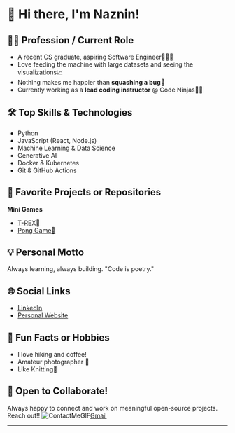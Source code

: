 # 👋 Hi there, I'm Naznin!

## 👨‍💻 Profession / Current Role
- A recent CS graduate, aspiring Software Engineer👩🏻‍💻
- Love feeding the machine with large datasets and seeing the visualizations📈
- Nothing makes me happier than **squashing a bug**🐞 
- Currently working as a **lead coding instructor** @ Code Ninjas🥷🏻

## 🛠️ Top Skills & Technologies
- Python
- JavaScript (React, Node.js)
- Machine Learning & Data Science
- Generative AI
- Docker & Kubernetes
- Git & GitHub Actions

## 🌟 Favorite Projects or Repositories
  **Mini Games**
- [T-REX🦖](https://nazninnaharsr.github.io/t-rex/)
- [Pong Game🎾](https://nazninnaharsr.github.io/pongGame/)
  
## 💡 Personal Motto
Always learning, always building. "Code is poetry."

## 🌐 Social Links
- [LinkedIn](https://www.linkedin.com/in/naznin-nahar-614653177/)
- [Personal Website](https://naznin-nahar.netlify.app/)

## 🎉 Fun Facts or Hobbies
- I love hiking and coffee!
- Amateur photographer 📸
- Like Knitting🧶

## 🤝 Open to Collaborate!
Always happy to connect and work on meaningful open-source projects. Reach out!!
![ContactMeGIF](https://github.com/user-attachments/assets/dd0554cc-7f29-4d18-9dec-ebacd227503d)[Gmail](nazninns58@gmail.com)



---
